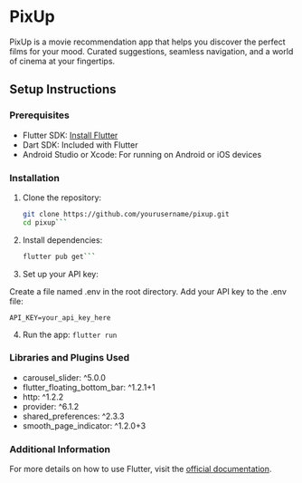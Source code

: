 # PixUp

PixUp is a movie recommendation app that helps you discover the perfect films for your mood. Curated suggestions, seamless navigation, and a world of cinema at your fingertips.

## Setup Instructions

### Prerequisites

- Flutter SDK: [Install Flutter](https://flutter.dev/docs/get-started/install)
- Dart SDK: Included with Flutter
- Android Studio or Xcode: For running on Android or iOS devices

### Installation

1. Clone the repository:
   ```sh
   git clone https://github.com/yourusername/pixup.git
   cd pixup```

2. Install dependencies:
    ```sh
    flutter pub get```

3. Set up your API key:

Create a file named .env in the root directory.
Add your API key to the .env file:

```API_KEY=your_api_key_here```

4. Run the app:
```flutter run```

### Libraries and Plugins Used
- carousel_slider: ^5.0.0
- flutter_floating_bottom_bar: ^1.2.1+1
- http: ^1.2.2
- provider: ^6.1.2
- shared_preferences: ^2.3.3
- smooth_page_indicator: ^1.2.0+3


### Additional Information
For more details on how to use Flutter, visit the [official documentation](https://flutter.dev/docs).
